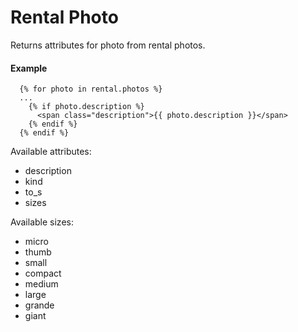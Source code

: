 # Rental Photo

Returns attributes for photo from rental photos.

#### Example

~~~ liquid
  {% for photo in rental.photos %}
  ...
    {% if photo.description %}
      <span class="description">{{ photo.description }}</span>
    {% endif %}
  {% endif %}
~~~

Available attributes:

* description
* kind
* to_s
* sizes

Available sizes:

* micro
* thumb
* small
* compact
* medium
* large
* grande
* giant
